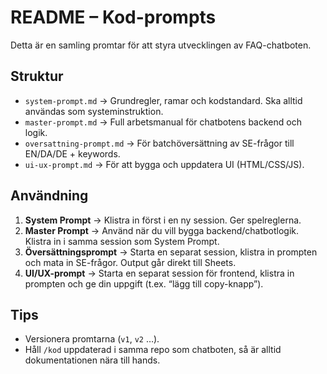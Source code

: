 # README – Kod-prompts

Detta är en samling promtar för att styra utvecklingen av FAQ-chatboten.

## Struktur
- `system-prompt.md` → Grundregler, ramar och kodstandard. Ska alltid användas som systeminstruktion.  
- `master-prompt.md` → Full arbetsmanual för chatbotens backend och logik.  
- `oversattning-prompt.md` → För batchöversättning av SE-frågor till EN/DA/DE + keywords.  
- `ui-ux-prompt.md` → För att bygga och uppdatera UI (HTML/CSS/JS).  

## Användning
1. **System Prompt** → Klistra in först i en ny session. Ger spelreglerna.  
2. **Master Prompt** → Använd när du vill bygga backend/chatbotlogik. Klistra in i samma session som System Prompt.  
3. **Översättningsprompt** → Starta en separat session, klistra in prompten och mata in SE-frågor. Output går direkt till Sheets.  
4. **UI/UX-prompt** → Starta en separat session för frontend, klistra in prompten och ge din uppgift (t.ex. “lägg till copy-knapp”).  

## Tips
- Versionera promtarna (`v1`, `v2` …).  
- Håll `/kod` uppdaterad i samma repo som chatboten, så är alltid dokumentationen nära till hands.  
